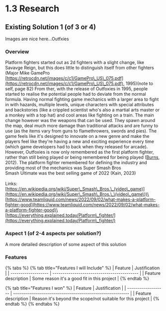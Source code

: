 # 1.3 Research

## Existing Solution 1 (of 3 or 4)

Images are nice here...Outfxies

### Overview

Platform fighters started out as 2d fighters with a slight change, like Savavge Reign, but this does little to distinguish itself from other fighters (Major Mike GamePro [https://retrocdn.net/images/c/c1/GamePro\_US\_075.pdf](https://retrocdn.net/images/c/c1/GamePro\_US\_075.pdf), 1995)(note to self, page 82) From ther, with the release of Outfoxies in 1995, people started to realise the potential people had to deviate from the normal formula. Having normal fighting game mechanics with a larger area to fight in with hazards, multiple levels, unique characters with special attributes and backstories (like a crippled scientist who's also a martial arts master or a monkey with a top hat) and cool areas like fighting on a train. The main change however was the weapons that can be used. They spawn around the map, deal much more damage than traditional attacks and are funny to use (as the items vary from guns to flamethrowers, swords and pies). The game feels like it's designed to innovate on a new genre and make the players feel like they're having a new and exciting experience every time (which game developers had to back when they released for arcade). However, Outfoxies is now only remembered as the first platform fighter, rather than still being played or being remembered for being played ([Burns](http://www.hardcoregaming101.net/the-outfoxies/), 2012). The platform fighter remembered for defining the industry and providing most of the mechanics was Super Smash Bros\
Smash Ultimate was the best selling game of 2022 (Kain, 2023)\
\
Links:\
[https://en.wikipedia.org/wiki/Super\_Smash\_Bros.\_(video\_game)](https://en.wikipedia.org/wiki/Super\_Smash\_Bros.\_\(video\_game\))\
[https://www.teamliquid.com/news/2022/09/02/what-makes-a-platform-fighter-good](https://www.teamliquid.com/news/2022/09/02/what-makes-a-platform-fighter-good)\
[https://everything.explained.today/Platform\_fighter/](https://everything.explained.today/Platform\_fighter/)



### Aspect 1 (of 2-4 aspects per solution?)

A more detailed description of some aspect of this solution

### Features

{% tabs %}
{% tab title="Features I will Include" %}
| Feature             | Justification                               |
| ------------------- | ------------------------------------------- |
| Feature description | Some reason it's a good fit in this project |
{% endtab %}

{% tab title="Features I won" %}
| Feature             | Justification                                              |
| ------------------- | ---------------------------------------------------------- |
| Feature description | Reason it's beyond the scope/not suitable for this project |
{% endtab %}
{% endtabs %}
